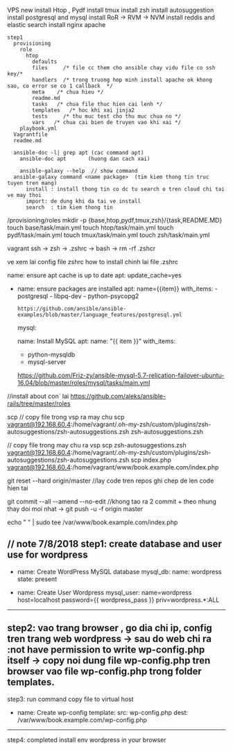 VPS new
    install Htop , Pydf
    install tmux
    install zsh
    install autosuggestion
    install postgresql and mysql
    install RoR -> RVM -> NVM
    install reddis and elastic search
    install nginx apache



    step1
      provisioning
        role
          htop
            defaults
            files     /* file cc them cho ansible chay vidu file co ssh key/*
            handlers  /* trong truong hop minh install apache ok khong sao, co error se co 1 callback  */
            meta    /* chua hieu */
            readme.md
            tasks   /* chua file thuc hien cai lenh */
            templates   /* hoc khi xai jinja2
            tests     /* thu muc test cho thu muc chua no */
            vars   /* chua cai bien de truyen vao khi xai */
        playbook.yml
      Vagrantfile
      readme.md

      ansible-doc -l| grep apt (cac command apt)
        ansible-doc apt       (huong dan cach xai)

        ansible-galaxy --help  // show command
      ansible-galaxy command <name package>  (tim kiem thong tin truc tuyen tren mang)
          install : install thong tin co dc tu search o tren cloud chi tai ve may thoi
          import: de dung khi da tai ve install
          search  : tim kiem thong tin

/provisioning/roles
mkdir -p {base,htop,pydf,tmux,zsh}/{task,README.MD}
touch base/task/main.yml
touch htop/task/main.yml
touch pydf/task/main.yml
touch tmux/task/main.yml
touch zsh/task/main.yml


vagrant ssh -> zsh -> .zshrc  -> bash -> rm -rf .zshcr

 ve xem lai config file zshrc how to install
chinh lai file .zshrc



name: ensure apt cache is up to date
    apt: update_cache=yes
  - name: ensure packages are installed
    apt: name={{item}}
    with_items:
        - postgresql
        - libpq-dev
        - python-psycopg2

        https://github.com/ansible/ansible-examples/blob/master/language_features/postgresql.yml


    mysql:

    name: Install MySQL
  apt:
    name: "{{ item }}"
  with_items:
    - python-mysqldb
    - mysql-server

    https://github.com/Friz-zy/ansible-mysql-5.7-relication-failover-ubuntu-16.04/blob/master/roles/mysql/tasks/main.yml



//install about con` lai
    https://github.com/aleks/ansible-rails/tree/master/roles


scp <source> <destination>
// copy file trong vsp ra may chu
scp vagrant@192.168.60.4:/home/vagrant/.oh-my-zsh/custom/plugins/zsh-autosuggestions/zsh-autosuggestions.zsh zsh-autosuggestions.zsh


// copy file trong  may chu ra vsp
scp zsh-autosuggestions.zsh vagrant@192.168.60.4:/home/vagrant/.oh-my-zsh/custom/plugins/zsh-autosuggestions/zsh-autosuggestions.zsh
scp index.php vagrant@192.168.60.4:/home/vagrant/www/book.example.com/index.php


 git reset --hard origin/master   //lay code tren repos ghi chep de len code hien tai

git commit --all --amend --no-edit    //khong tao ra 2 commit + theo nhung thay doi moi nhat
 -> git push -u -f origin master

echo "<?php echo date('H:i:s');?> " | sudo tee /var/www/book.example.com/index.php

// note 7/8/2018
step1: create database and user use for wordpress
----------------
- name: Create WordPress MySQL database
  mysql_db:
    name: wordpress
    state: present

- name: Create User Wordpress
  mysql_user: name=wordpress host=localhost password={{ wordpress_pass }} priv=wordpress.*:ALL
------------------

step2: vao trang browser , go dia chi ip, config tren trang web wordpress
-> sau do web chi ra :not have permission to write wp-config.php itself
-> copy noi dung file wp-config.php tren browser vao file wp-config.php trong folder templates.
--------------
step3: run command copy file to virtual host

- name: Create wp-config
  template:
    src: wp-config.php
    dest: /var/www/book.example.com/wp-config.php

--------------
step4: completed install env wordpress in your browser
